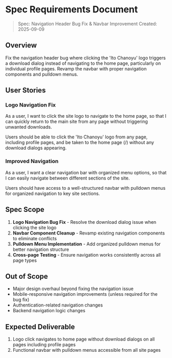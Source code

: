 # Spec Requirements Document

> Spec: Navigation Header Bug Fix & Navbar Improvement
> Created: 2025-09-09

## Overview

Fix the navigation header bug where clicking the 'Ito Chanoyu' logo triggers a download dialog instead of navigating to the home page, particularly on individual profile pages. Revamp the navbar with proper navigation components and pulldown menus.

## User Stories

### Logo Navigation Fix
As a user, I want to click the site logo to navigate to the home page, so that I can quickly return to the main site from any page without triggering unwanted downloads.

Users should be able to click the 'Ito Chanoyu' logo from any page, including profile pages, and be taken to the home page (/) without any download dialogs appearing.

### Improved Navigation
As a user, I want a clear navigation bar with organized menu options, so that I can easily navigate between different sections of the site.

Users should have access to a well-structured navbar with pulldown menus for organized navigation to key site sections.

## Spec Scope

1. **Logo Navigation Bug Fix** - Resolve the download dialog issue when clicking the site logo
2. **Navbar Component Cleanup** - Revamp existing navigation components to eliminate conflicts
3. **Pulldown Menu Implementation** - Add organized pulldown menus for better navigation structure
4. **Cross-page Testing** - Ensure navigation works consistently across all page types

## Out of Scope

- Major design overhaul beyond fixing the navigation issue
- Mobile-responsive navigation improvements (unless required for the bug fix)
- Authentication-related navigation changes
- Backend navigation logic changes

## Expected Deliverable

1. Logo click navigates to home page without download dialogs on all pages including profile pages
2. Functional navbar with pulldown menus accessible from all site pages